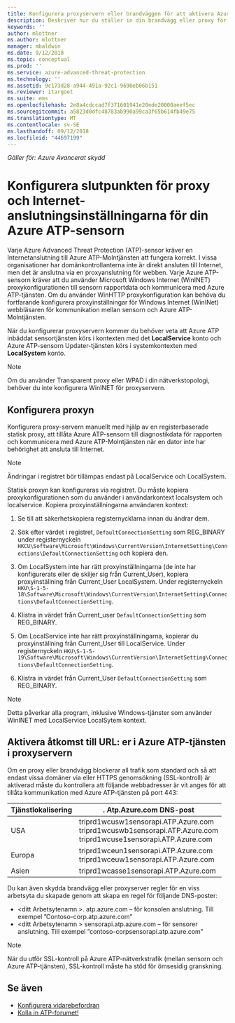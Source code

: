 ```yaml
---
title: Konfigurera proxyservern eller brandväggen för att aktivera Azure ATP-kommunikation med sensorn | Microsoft Docs
description: Beskriver hur du ställer in din brandvägg eller proxy för att tillåta kommunikation mellan Azure ATP-Molntjänsten och Azure ATP-sensorer
keywords: ''
author: mlottner
ms.author: mlottner
manager: mbaldwin
ms.date: 9/12/2018
ms.topic: conceptual
ms.prod: ''
ms.service: azure-advanced-threat-protection
ms.technology: ''
ms.assetid: 9c173d28-a944-491a-92c1-9690eb06b151
ms.reviewer: itargoet
ms.suite: ems
ms.openlocfilehash: 2e8a4cdccad7f371601941e20ede20000aeef5ec
ms.sourcegitcommit: a5823d0dfc48783ab990a99ca3f65b614fb49e75
ms.translationtype: MT
ms.contentlocale: sv-SE
ms.lasthandoff: 09/12/2018
ms.locfileid: "44697199"
---
```

*Gäller för: Azure Avancerat skydd*



# <a name="configure-endpoint-proxy-and-internet-connectivity-settings-for-your-azure-atp-sensor"></a>Konfigurera slutpunkten för proxy och Internet-anslutningsinställningarna för din Azure ATP-sensorn

Varje Azure Advanced Threat Protection (ATP)-sensor kräver en Internetanslutning till Azure ATP-Molntjänsten att fungera korrekt. I vissa organisationer har domänkontrollanterna inte är direkt ansluten till Internet, men det är anslutna via en proxyanslutning för webben. Varje Azure ATP-sensorn kräver att du använder Microsoft Windows Internet (WinINET) proxykonfigurationen till sensorn rapportdata och kommunicera med Azure ATP-tjänsten. Om du använder WinHTTP proxykonfiguration kan behöva du fortfarande konfigurera proxyinställningar för Windows Internet (WinINet) webbläsaren för kommunikation mellan sensorn och Azure ATP-Molntjänsten.


När du konfigurerar proxyservern kommer du behöver veta att Azure ATP inbäddat sensortjänsten körs i kontexten med det **LocalService** konto och Azure ATP-sensorn Updater-tjänsten körs i systemkontexten med **LocalSystem** konto. 

> [!NOTE]
> Om du använder Transparent proxy eller WPAD i din nätverkstopologi, behöver du inte konfigurera WinINET för proxyservern.

## <a name="configure-the-proxy"></a>Konfigurera proxyn 

Konfigurera proxy-servern manuellt med hjälp av en registerbaserade statisk proxy, att tillåta Azure ATP-sensorn till diagnostikdata för rapporten och kommunicera med Azure ATP-Molntjänsten när en dator inte har behörighet att ansluta till Internet.

> [!NOTE]
> Ändringar i registret bör tillämpas endast på LocalService och LocalSystem.

Statisk proxyn kan konfigureras via registret. Du måste kopiera proxykonfigurationen som du använder i användarkontext localsystem och localservice. Kopiera proxyinställningarna användaren kontext:

1.   Se till att säkerhetskopiera registernycklarna innan du ändrar dem.

2. Sök efter värdet i registret, `DefaultConnectionSetting` som REG_BINARY under registernyckeln `HKCU\Software\Microsoft\Windows\CurrentVersion\InternetSetting\Connections\DefaultConnectionSetting` och kopiera den.
 
2.  Om LocalSystem inte har rätt proxyinställningarna (de inte har konfigurerats eller de skiljer sig från Current_User), kopiera proxyinställning från Current_User LocalSystem. Under registernyckeln `HKU\S-1-5-18\Software\Microsoft\Windows\CurrentVersion\InternetSetting\Connections\DefaultConnectionSetting`.

3.  Klistra in värdet från Current_user `DefaultConnectionSetting` som REG_BINARY.

4.  Om LocalService inte har rätt proxyinställningarna, kopierar du proxyinställning från Current_User till LocalService. Under registernyckeln `HKU\S-1-5-19\Software\Microsoft\Windows\CurrentVersion\InternetSetting\Connections\DefaultConnectionSetting`.

5.  Klistra in värdet från Current_User `DefaultConnectionSetting` som REG_BINARY.

> [!NOTE]
> Detta påverkar alla program, inklusive Windows-tjänster som använder WinINET med LocalService LocalSytem kontext.


## <a name="enable-access-to-azure-atp-service-urls-in-the-proxy-server"></a>Aktivera åtkomst till URL: er i Azure ATP-tjänsten i proxyservern

Om en proxy eller brandvägg blockerar all trafik som standard och så att endast vissa domäner via eller HTTPS genomsökning (SSL-kontroll) är aktiverad måste du kontrollera att följande webbadresser är vit anges för att tillåta kommunikation med Azure ATP-tjänsten på port 443:

|Tjänstlokalisering|. Atp.Azure.com DNS-post|
|----|----|
|USA |triprd1wcusw1sensorapi.ATP.Azure.com<br>triprd1wcuswb1sensorapi.ATP.Azure.com<br>triprd1wcuse1sensorapi.ATP.Azure.com|
|Europa|triprd1wceun1sensorapi.ATP.Azure.com<br>triprd1wceuw1sensorapi.ATP.Azure.com|
|Asien|triprd1wcasse1sensorapi.ATP.Azure.com|


Du kan även skydda brandvägg eller proxyserver regler för en viss arbetsyta du skapade genom att skapa en regel för följande DNS-poster:
- \<ditt Arbetsytenamn >. atp.azure.com – för konsolen anslutning. Till exempel ”Contoso-corp.atp.azure.com”
- \<ditt Arbetsytenamn > sensorapi.atp.azure.com – för sensorer anslutning. Till exempel ”contoso-corpsensorapi.atp.azure.com”

 
> [!NOTE]
> När du utför SSL-kontroll på Azure ATP-nätverkstrafik (mellan sensorn och Azure ATP-tjänsten), SSL-kontroll måste ha stöd för ömsesidig granskning.


## <a name="see-also"></a>Se även
- [Konfigurera vidarebefordran](configure-event-forwarding.md)
- [Kolla in ATP-forumet!](https://aka.ms/azureatpcommunity)